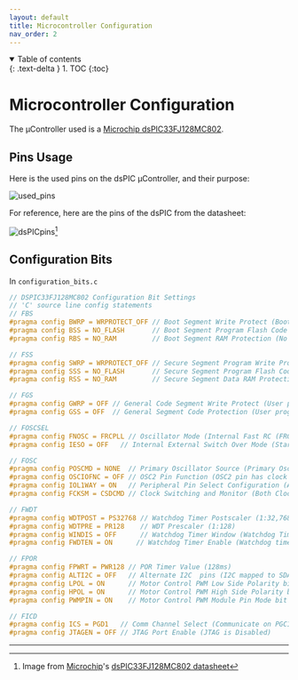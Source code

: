 ```yaml
---
layout: default
title: Microcontroller Configuration
nav_order: 2
---
```


<details open markdown="block">
  <summary>
    Table of contents
  </summary>
  {: .text-delta }
1. TOC
{:toc}
</details>

# Microcontroller Configuration
The µController used is a [Microchip dsPIC33FJ128MC802](https://www.microchip.com/en-us/product/dsPIC33FJ128MC802).

## Pins Usage
Here is the used pins on the dsPIC µController, and their purpose:  

![used_pins](https://github.com/DemonicTricycle/DemonicTricycle-ELECH309/assets/23436953/71cfab7b-94f6-4ff8-904a-afc6a0065568)

For reference, here are the pins of the dsPIC from the datasheet:  

![dsPICpins](https://github.com/DemonicTricycle/DemonicTricycle-ELECH309/assets/23436953/f8dc54c8-48d7-4b72-81a6-da438ad468d0)[^1]

## Configuration Bits
In `configuration_bits.c`

```c
// DSPIC33FJ128MC802 Configuration Bit Settings
// 'C' source line config statements
// FBS
#pragma config BWRP = WRPROTECT_OFF // Boot Segment Write Protect (Boot Segment may be written)
#pragma config BSS = NO_FLASH       // Boot Segment Program Flash Code Protection (No Boot program Flash segment)
#pragma config RBS = NO_RAM         // Boot Segment RAM Protection (No Boot RAM)

// FSS
#pragma config SWRP = WRPROTECT_OFF // Secure Segment Program Write Protect (Secure segment may be written)
#pragma config SSS = NO_FLASH       // Secure Segment Program Flash Code Protection (No Secure Segment)
#pragma config RSS = NO_RAM         // Secure Segment Data RAM Protection (No Secure RAM)

// FGS
#pragma config GWRP = OFF // General Code Segment Write Protect (User program memory is not write-protected)
#pragma config GSS = OFF  // General Segment Code Protection (User program memory is not code-protected)

// FOSCSEL
#pragma config FNOSC = FRCPLL // Oscillator Mode (Internal Fast RC (FRC))
#pragma config IESO = OFF   // Internal External Switch Over Mode (Start-up device with FRC, then automatically switch to user-selected oscillator source when ready)

// FOSC
#pragma config POSCMD = NONE  // Primary Oscillator Source (Primary Oscillator Disabled)
#pragma config OSCIOFNC = OFF // OSC2 Pin Function (OSC2 pin has clock out function)
#pragma config IOL1WAY = ON   // Peripheral Pin Select Configuration (Allow Only One Re-configuration)
#pragma config FCKSM = CSDCMD // Clock Switching and Monitor (Both Clock Switching and Fail-Safe Clock Monitor are disabled)

// FWDT
#pragma config WDTPOST = PS32768 // Watchdog Timer Postscaler (1:32,768)
#pragma config WDTPRE = PR128    // WDT Prescaler (1:128)
#pragma config WINDIS = OFF      // Watchdog Timer Window (Watchdog Timer in Non-Window mode)
#pragma config FWDTEN = ON      // Watchdog Timer Enable (Watchdog timer enabled/disabled by user software)

// FPOR
#pragma config FPWRT = PWR128 // POR Timer Value (128ms)
#pragma config ALTI2C = OFF   // Alternate I2C  pins (I2C mapped to SDA1/SCL1 pins)
#pragma config LPOL = ON      // Motor Control PWM Low Side Polarity bit (PWM module low side output pins have active-high output polarity)
#pragma config HPOL = ON      // Motor Control PWM High Side Polarity bit (PWM module high side output pins have active-high output polarity)
#pragma config PWMPIN = ON    // Motor Control PWM Module Pin Mode bit (PWM module pins controlled by PORT register at device Reset)

// FICD
#pragma config ICS = PGD1   // Comm Channel Select (Communicate on PGC1/EMUC1 and PGD1/EMUD1)
#pragma config JTAGEN = OFF // JTAG Port Enable (JTAG is Disabled)

```

----

[^1]: Image from [Microchip](https://www.microchip.com/en-us/product/dsPIC33FJ128MC802)'s [dsPIC33FJ128MC802 datasheet](https://ww1.microchip.com/downloads/aemDocuments/documents/OTH/ProductDocuments/DataSheets/70291G.pdf)
